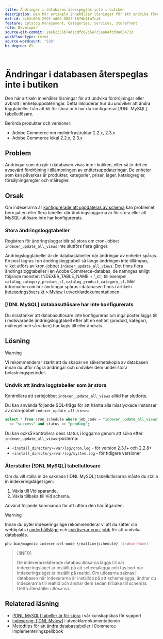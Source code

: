 ```yaml
---
title: Ändringar i databasen återspeglas inte i butiken
description: Den här artikeln innehåller lösningar för att undvika fördröjningar eller avbrott i enhetsuppdateringar. Detta inkluderar hur du undviker att ändra loggtabeller från att bli för stora och hur du ställer in  [!DNL MySQL] tabellutlösare.
exl-id: ac52c808-299f-4d08-902f-f87db1fa7ca6
feature: Catalog Management, Categories, Services, Storefront
role: Developer
source-git-commit: 2aeb2355b74d1cdfc62b5e7c5aa04fcd0a654733
workflow-type: tm+mt
source-wordcount: '538'
ht-degree: 0%

---
```


# Ändringar i databasen återspeglas inte i butiken

Den här artikeln innehåller lösningar för att undvika fördröjningar eller avbrott i enhetsuppdateringar. Detta inkluderar hur du undviker att ändra loggtabeller från att bli för stora och hur du konfigurerar [!DNL MySQL] tabellutlösare.

Berörda produkter och versioner:

* Adobe Commerce om molninfrastruktur 2.2.x, 2.3.x
* Adobe Commerce lokal 2.2.x, 2.3.x

## Problem

Ändringar som du gör i databasen visas inte i butiken, eller så är det en avsevärd fördröjning i tillämpningen av entitetsuppdateringar. De enheter som kan påverkas är produkter, kategorier, priser, lager, katalogregler, försäljningsregler och målregler.

## Orsak

Om indexerarna är [konfigurerade att uppdateras av schema](https://experienceleague.adobe.com/sv/docs/commerce-operations/configuration-guide/cli/manage-indexers#configure-indexers) kan problemet bero på en eller flera tabeller där ändringsloggarna är för stora eller att MySQL-utlösare inte har konfigurerats.

### Stora ändringsloggtabeller

Registren för ändringsloggar blir så stora om cron-jobbet `indexer_update_all_views` inte slutförs flera gånger.

Ändringsloggtabeller är de databastabeller där ändringar av enheter spåras. En post lagras i en ändringsloggtabell så länge ändringen inte tillämpas, vilket utförs av kron-jobbet `indexer_update_all_views`. Det finns flera ändringsloggtabeller i en Adobe Commerce-databas, de namnges enligt följande mönster: INDEXER\_TABLE\_NAME + &#39;\_cl&#39;, till exempel `catalog_category_product_cl`, `catalog_product_category_cl`. Mer information om hur ändringar spåras i databasen finns i artikeln [Indexeringsöversikt > Mview](https://developer.adobe.com/commerce/php/development/components/indexing/#mview) i utvecklardokumentationen.

### [!DNL MySQL] databasutlösare har inte konfigurerats

Du misstänker att databasutlösare inte konfigureras om inga poster läggs till i motsvarande ändringsloggtabell efter att en entitet (produkt, kategori, målregel och så vidare) har lagts till eller ändrats.

## Lösning

>[!WARNING]
>
>Vi rekommenderar starkt att du skapar en säkerhetskopia av databasen innan du utför några ändringar och undviker dem under stora belastningsperioder.

### Undvik att ändra loggtabeller som är stora

Kontrollera att seriejobbet `indexer_update_all_views` alltid har slutförts.

Du kan använda följande SQL-fråga för att hämta alla misslyckade instanser av cron-jobbet `indexer_update_all_views`:

```sql
select * from cron_schedule where job_code = "indexer_update_all_views" and status
  <> "success" and status <> "pending";
```

Du kan också kontrollera dess status i loggarna genom att söka efter `indexer_update_all_views`-posterna:

* `<install_directory>/var/log/cron.log` - för version 2.3.1+ och 2.2.8+
* `<install_directory>/var/log/system.log` - för tidigare versioner

### Återställer [!DNL MySQL] tabellutlösare

Om du vill ställa in de saknade [!DNL MySQL] tabellutlösarna måste du ställa in indexeringsläget igen:

1. Växla till Vid sparande.
1. Växla tillbaka till Vid schema.

Använd följande kommando för att utföra den här åtgärden.

>[!WARNING]
>
>Innan du byter indexeringsläge rekommenderar vi att du sätter din webbplats i [underhållsläge](https://experienceleague.adobe.com/docs/commerce-operations/configuration-guide/setup/application-modes.html?lang=sv-SE#maintenance-mode) och [inaktiverar cron-jobb](https://experienceleague.adobe.com/docs/commerce-cloud-service/user-guide/configure/app/properties/crons-property.html?lang=sv-SE#disable-cron-jobs) för att undvika databaslås.

```bash
php bin/magento indexer:set-mode {realtime|schedule} [indexerName]
```

>[!INFO]
>
>De indexerarrelaterade databasutlösarna läggs till när indexeringsläget är inställt på att schemalägga och tas bort när indexeringsläget är inställt på realtid. Om utlösarna saknas i databasen när indexerarna är inställda på att schemalägga, ändrar du indexerarna till realtid och ändrar dem sedan tillbaka till schemat. Detta återställer utlösarna.

## Relaterad läsning

* [[!DNL MySQL] tabeller är för stora](https://experienceleague.adobe.com/sv/docs/commerce-knowledge-base/kb/troubleshooting/database/mysql-tables-are-too-large) i vår kunskapsbas för support
* [Indexering: [!DNL Mview]](https://developer.adobe.com/commerce/php/development/components/indexing/#mview) i utvecklardokumentationen
* [Metodtips för att ändra databastabeller](https://experienceleague.adobe.com/sv/docs/commerce-operations/implementation-playbook/best-practices/development/modifying-core-and-third-party-tables#why-adobe-recommends-avoiding-modifications) i Commerce Implementeringspellbook
